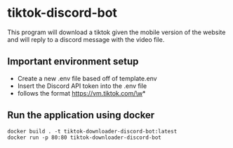 # tiktok-discord-bot
This program will download a tiktok given the mobile version of the website and will reply to a discord message with the video file.

## Important environment setup
- Create a new .env file based off of template.env
- Insert the Discord API token into the .env file
- follows the format https://vm.tiktok.com/\w*

## Run the application using docker
```
docker build . -t tiktok-downloader-discord-bot:latest
docker run -p 80:80 tiktok-downloader-discord-bot
```
